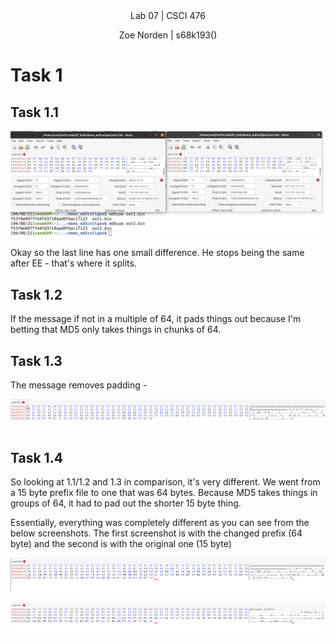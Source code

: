 
<div align="center">Lab 07 | CSCI 476
  
Zoe Norden | s68k193() 
</div>


# Task 1

## Task 1.1

![image](https://github.com/znorden17/csci-476-594-spring2021-private/blob/main/lab07/screenshots/task1.1.png)

Okay so the last line has one small difference. He stops being the same after EE - that's where it splits. 

## Task 1.2

If the message if not in a multiple of 64, it pads things out because I'm betting that MD5 only takes things in chunks of 64.

## Task 1.3

The message removes padding - 

![image](https://github.com/znorden17/csci-476-594-spring2021-private/blob/main/lab07/screenshots/task1.3.png)

## Task 1.4

So looking at 1.1/1.2 and 1.3 in comparison, it's very different. We went from a 15 byte prefix file to one that was 64 bytes. Because MD5 takes things in groups of 64, it had to pad out the shorter 15 byte thing. 

Essentially, everything was completely different as you can see from the below screenshots. The first screenshot is with the changed prefix (64 byte) and the second is with the original one (15 byte)

![image](https://github.com/znorden17/csci-476-594-spring2021-private/blob/main/lab07/screenshots/task1.4.1.png)

![image](https://github.com/znorden17/csci-476-594-spring2021-private/blob/main/lab07/screenshots/task1.4.2.png)


